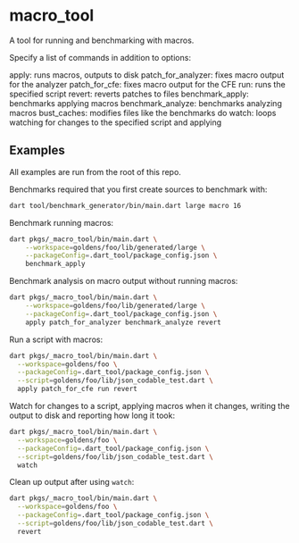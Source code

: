 # macro_tool

A tool for running and benchmarking with macros.

Specify a list of commands in addition to options:

  apply: runs macros, outputs to disk
  patch_for_analyzer: fixes macro output for the analyzer
  patch_for_cfe: fixes macro output for the CFE
  run: runs the specified script
  revert: reverts patches to files
  benchmark_apply: benchmarks applying macros
  benchmark_analyze: benchmarks analyzing macros
  bust_caches: modifies files like the benchmarks do
  watch: loops watching for changes to the specified script and applying

## Examples

All examples are run from the root of this repo.

Benchmarks required that you first create sources to benchmark with:

```bash
dart tool/benchmark_generator/bin/main.dart large macro 16
```

Benchmark running macros:

```bash
dart pkgs/_macro_tool/bin/main.dart \
    --workspace=goldens/foo/lib/generated/large \
    --packageConfig=.dart_tool/package_config.json \
    benchmark_apply
```

Benchmark analysis on macro output without running macros:

```bash
dart pkgs/_macro_tool/bin/main.dart \
    --workspace=goldens/foo/lib/generated/large \
    --packageConfig=.dart_tool/package_config.json \
    apply patch_for_analyzer benchmark_analyze revert
```

Run a script with macros:

```bash
dart pkgs/_macro_tool/bin/main.dart \
  --workspace=goldens/foo \
  --packageConfig=.dart_tool/package_config.json \
  --script=goldens/foo/lib/json_codable_test.dart \
  apply patch_for_cfe run revert
```

Watch for changes to a script, applying macros when it changes, writing the
output to disk and reporting how long it took:

```bash
dart pkgs/_macro_tool/bin/main.dart \
  --workspace=goldens/foo \
  --packageConfig=.dart_tool/package_config.json \
  --script=goldens/foo/lib/json_codable_test.dart \
  watch
```

Clean up output after using `watch`:

```bash
dart pkgs/_macro_tool/bin/main.dart \
  --workspace=goldens/foo \
  --packageConfig=.dart_tool/package_config.json \
  --script=goldens/foo/lib/json_codable_test.dart \
  revert
```
